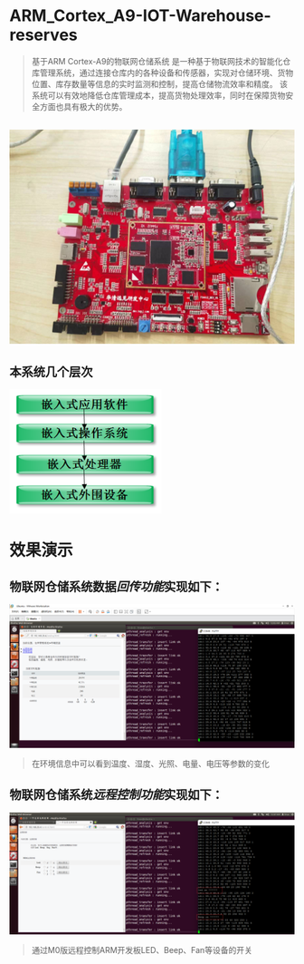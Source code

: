 # ARM_Cortex_A9-IOT-Warehouse-reserves
>基于ARM Cortex-A9的物联网仓储系统
>是一种基于物联网技术的智能化仓库管理系统，通过连接仓库内的各种设备和传感器，实现对仓储环境、货物位置、库存数量等信息的实时监测和控制，提高仓储物流效率和精度。
>该系统可以有效地降低仓库管理成本，提高货物处理效率，同时在保障货物安全方面也具有极大的优势。
<br>
<img src="https://github.com/ZhangHalfGod/Picture/blob/main/%E5%9B%BE%E7%89%87%202.png">  

## 本系统几个层次  
<img src="https://github.com/ZhangHalfGod/Picture/blob/main/%E5%9B%BE%E7%89%87%201.png">  

# 效果演示  

## 物联网仓储系统数据*回传功能*实现如下：  
<img src="https://github.com/ZhangHalfGod/Picture/blob/main/%E5%9B%BE%E7%89%87%203.png">  

>在环境信息中可以看到温度、湿度、光照、电量、电压等参数的变化

## 物联网仓储系统*远程控制功能*实现如下：
<img src="https://github.com/ZhangHalfGod/Picture/blob/main/%E5%9B%BE%E7%89%87%204.png">  

>通过M0版远程控制ARM开发板LED、Beep、Fan等设备的开关
